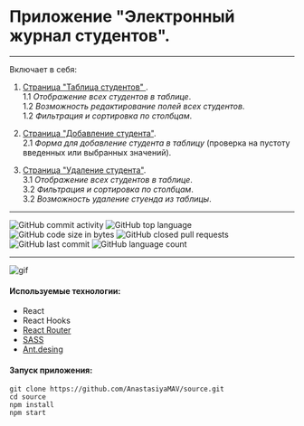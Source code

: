 # Приложение "Электронный журнал студентов".

---

Включает в себя:

1. <ins>Страница "Таблица студентов" </ins>. <br>
   1.1  _Отображение всех студентов в таблице_.<br>
   1.2  _Возможность редактирование полей всех студентов_.<br>
   1.2  _Фильтрация и сортировка по столбцам_.<br>

2. <ins>Страница "Добавление студента"</ins>.<br>
   2.1  _Форма для добавление студента в таблицу_ (проверка на пустоту введенных или выбранных значений).<br>

3. <ins>Страница "Удаление студента"</ins>.<br>
   3.1  _Отображение всех студентов в таблице_.<br>
   3.2  _Фильтрация и сортировка по столбцам_.<br>
   3.2  _Возможность удаление стуенда из таблицы_.<br>

---

![GitHub commit activity](https://img.shields.io/github/commit-activity/y/AnastasiyaMAV/source?color=%23ffcc00) ![GitHub top language](https://img.shields.io/github/languages/top/AnastasiyaMAV/source?color=%23ffcc00) ![GitHub code size in bytes](https://img.shields.io/github/languages/code-size/AnastasiyaMAV/source?color=%23ffcc00) ![GitHub closed pull requests](https://img.shields.io/github/issues-pr-closed/AnastasiyaMAV/source) ![GitHub last commit](https://img.shields.io/github/last-commit/AnastasiyaMAV/source?color=%23ffcc00) ![GitHub language count](https://img.shields.io/github/languages/count/AnastasiyaMAV/source?color=%23ffcc00)

---

![gif](https://github.com/AnastasiyaMAV/source/tree/main/public/assets/images/show-app.gif)

#### Используемые технологии:

- React
- React Hooks
- [React Router](https://v5.reactrouter.com/web/guides/quick-start)
- [SASS](https://sass-lang.com/)
- [Ant.desing](https://ant.design/)

#### Запуск приложения:

```
git clone https://github.com/AnastasiyaMAV/source.git
cd source
npm install
npm start
```

